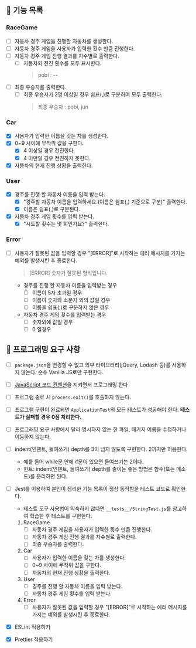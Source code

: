 ## 🚀 기능 목록

### RaceGame

- [ ] 자동차 경주 게임을 진행할 자동차를 생성한다.
- [ ] 자동차 경주 게임을 사용자가 입력한 횟수 만큼 진행한다.
- [ ] 자동차 경주 게임 진행 결과를 차수별로 출력한다.
  - [ ] 자동차와 전진 횟수를 모두 표시한다.
    > pobi : --
- [ ] 최종 우승자를 출력한다.
  - [ ] 최종 우승자가 2명 이상일 경우 쉼표(,)로 구분하여 모두 출력한다.
    > 최종 우승자 : pobi, jun

### Car

- [x] 사용자가 입력한 이름을 갖는 차를 생성한다.
- [x] 0~9 사이에 무작위 값을 구한다.
  - [x] 4 이상일 경우 전진한다.
  - [x] 4 미만일 경우 전진하지 못한다.
- [x] 자동차의 현재 진행 상황을 출력한다.

### User

- [x] 경주를 진행 할 자동차 이름을 입력 받는다.
  - [x] "경주할 자동차 이름을 입력하세요.(이름은 쉼표(,) 기준으로 구분)" 출력한다.
  - [x] 이름은 쉼표(,)로 구분된다.
- [x] 자동차 경주 게임 횟수를 입력 받는다.
  - [x] "시도할 횟수는 몇 회인가요?" 출력한다.

### Error

- [ ] 사용자가 잘못된 값을 입력할 경우 "[ERROR]"로 시작하는 에러 메시지를 가지는 예외를 발생시킨 후 종료한다.

  > [ERROR] 숫자가 잘못된 형식입니다.

  - 경주를 진행 할 자동차 이름을 입력받는 경우
    - [ ] 이름이 5자 초과일 경우
    - [ ] 이름이 숫자와 소문자 외의 값일 경우
    - [ ] 이름을 쉼표(,)로 구분하지 않은 경우
  - 자동차 경주 게임 횟수를 입력받는 경우
    - [ ] 숫자외에 값일 경우
    - [ ] 0 일경우

## 🎯 프로그래밍 요구 사항

- [ ] `package.json`을 변경할 수 없고 외부 라이브러리(jQuery, Lodash 등)를 사용하지 않는다. 순수 Vanilla JS로만 구현한다.
- [ ] [JavaScript 코드 컨벤션](https://github.com/woowacourse/woowacourse-docs/tree/main/styleguide/javascript)을 지키면서 프로그래밍 한다
- [ ] 프로그램 종료 시 `process.exit()`를 호출하지 않는다.
- [ ] 프로그램 구현이 완료되면 `ApplicationTest`의 모든 테스트가 성공해야 한다. **테스트가 실패할 경우 0점 처리한다.**
- [ ] 프로그래밍 요구 사항에서 달리 명시하지 않는 한 파일, 패키지 이름을 수정하거나 이동하지 않는다.
- [ ] indent(인덴트, 들여쓰기) depth를 3이 넘지 않도록 구현한다. 2까지만 허용한다.
  - 예를 들어 while문 안에 if문이 있으면 들여쓰기는 2이다.
  - 힌트: indent(인덴트, 들여쓰기) depth를 줄이는 좋은 방법은 함수(또는 메소드)를 분리하면 된다.
- [ ] Jest를 이용하여 본인이 정리한 기능 목록이 정상 동작함을 테스트 코드로 확인한다.

  - 테스트 도구 사용법이 익숙하지 않다면 `__tests__/StringTest.js`를 참고하여 학습한 후 테스트를 구현한다.

  1. RaceGame
     - [ ] 자동차 경주 게임을 사용자가 입력한 횟수 만큼 진행한다.
     - [ ] 자동차 경주 게임 진행 결과를 차수별로 출력한다.
     - [ ] 최종 우승자를 출력한다.
  2. Car
     - [ ] 사용자가 입력한 이름을 갖는 차를 생성한다.
     - [ ] 0~9 사이에 무작위 값을 구한다.
     - [ ] 자동차의 현재 진행 상황을 출력한다.
  3. User
     - [ ] 경주를 진행 할 자동차 이름을 입력 받는다.
     - [ ] 자동차 경주 게임 횟수를 입력 받는다.
  4. Error
     - [ ] 사용자가 잘못된 값을 입력할 경우 "[ERROR]"로 시작하는 에러 메시지를 가지는 예외를 발생시킨 후 종료한다.

- [x] ESLint 적용하기
- [x] Prettier 적용하기
